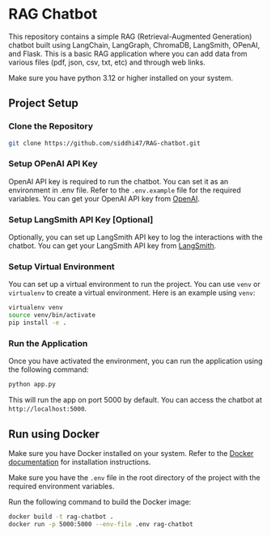 # RAG Chatbot

This repository contains a simple RAG (Retrieval-Augmented Generation) chatbot built using LangChain, LangGraph, ChromaDB, LangSmith, OPenAI, and Flask.
This is a basic RAG application where you can add data from various files (pdf, json, csv, txt, etc) and through web links.

Make sure you have python 3.12 or higher installed on your system.

## Project Setup

### Clone the Repository

```bash
git clone https://github.com/siddhi47/RAG-chatbot.git
```

### Setup OPenAI API Key

OpenAI API key is required to run the chatbot. You can set it as an environment in .env file. Refer to the `.env.example` file for the required variables. You can get your OpenAI API key from [OpenAI](https://platform.openai.com/account/api-keys).

### Setup LangSmith API Key [Optional]

Optionally, you can set up LangSmith API key to log the interactions with the chatbot. You can get your LangSmith API key from [LangSmith](https://smith.langchain.com/).

### Setup Virtual Environment

You can set up a virtual environment to run the project. You can use `venv` or `virtualenv` to create a virtual environment. Here is an example using `venv`:

```bash
virtualenv venv
source venv/bin/activate
pip install -e .
```

### Run the Application

Once you have activated the environment, you can run the application using the following command:

```bash
python app.py
```

This will run the app on port 5000 by default. You can access the chatbot at `http://localhost:5000`.

## Run using Docker

Make sure you have Docker installed on your system. Refer to the [Docker documentation](https://docs.docker.com/get-docker/) for installation instructions.

Make sure you have the `.env` file in the root directory of the project with the required environment variables.

Run the following command to build the Docker image:

```bash
docker build -t rag-chatbot .
docker run -p 5000:5000 --env-file .env rag-chatbot
```
